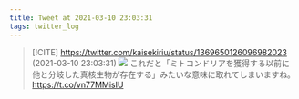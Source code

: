 ```yaml
---
title: Tweet at 2021-03-10 23:03:31
tags: twitter_log
---
```


> [!CITE] https://twitter.com/kaisekiriu/status/1369650126096982023 (2021-03-10 23:03:31)
> ![](https://twitter.com/kaisekiriu/status/1369650126096982023)
> これだと「ミトコンドリアを獲得する以前に他と分岐した真核生物が存在する」みたいな意味に取れてしまいますね。
> https://t.co/vn77MMisIU
